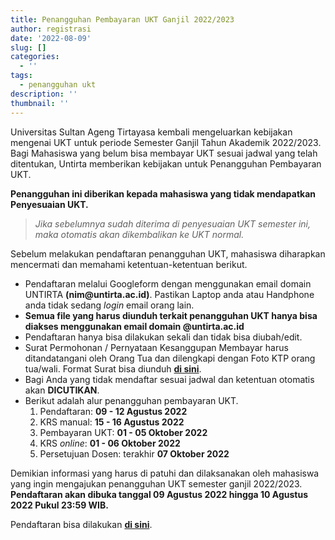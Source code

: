 ```yaml
---
title: Penangguhan Pembayaran UKT Ganjil 2022/2023
author: registrasi
date: '2022-08-09'
slug: []
categories:
  - ''
tags:
  - penangguhan ukt
description: ''
thumbnail: ''
---
```


Universitas Sultan Ageng Tirtayasa kembali mengeluarkan kebijakan mengenai UKT untuk periode Semester Ganjil Tahun Akademik 2022/2023. Bagi Mahasiswa yang belum bisa membayar UKT sesuai jadwal yang telah ditentukan, Untirta memberikan kebijakan untuk Penangguhan Pembayaran UKT.

**Penangguhan ini diberikan kepada mahasiswa yang tidak mendapatkan Penyesuaian UKT.**

> *Jika sebelumnya sudah diterima di penyesuaian UKT semester ini, maka otomatis akan dikembalikan ke UKT normal.*

Sebelum melakukan pendaftaran penangguhan UKT, mahasiswa diharapkan mencermati dan memahami ketentuan-ketentuan berikut.

-   Pendaftaran melalui Googleform dengan menggunakan email domain UNTIRTA **(nim\@untirta.ac.id)**. Pastikan Laptop anda atau Handphone anda tidak sedang *login* email orang lain.
-   **Semua file yang harus diunduh terkait penangguhan UKT hanya bisa diakses menggunakan email domain \@untirta.ac.id**
-   Pendaftaran hanya bisa dilakukan sekali dan tidak bisa diubah/edit.
-   Surat Permohonan / Pernyataan Kesanggupan Membayar harus ditandatangani oleh Orang Tua dan dilengkapi dengan Foto KTP orang tua/wali. Format Surat bisa diunduh [**di sini**](https://drive.google.com/file/d/13i8FKLXW1UClIGTlwwIc-bNzoj4f6Zi1/view?usp=sharing).
-   Bagi Anda yang tidak mendaftar sesuai jadwal dan ketentuan otomatis akan **DICUTIKAN**.
-   Berikut adalah alur penangguhan pembayaran UKT.
    1.  Pendaftaran: **09 - 12 Agustus 2022**
    2.  KRS manual: **15 - 16 Agustus 2022**
    3.  Pembayaran UKT: **01 - 05 Oktober 2022**
    4.  KRS *online*: **01 - 06 Oktober 2022**
    5.  Persetujuan Dosen: terakhir **07 Oktober 2022**

Demikian informasi yang harus di patuhi dan dilaksanakan oleh mahasiswa yang ingin mengajukan penangguhan UKT semester ganjil 2022/2023. **Pendaftaran akan dibuka tanggal 09 Agustus 2022 hingga 10 Agustus 2022 Pukul 23:59 WIB.**

Pendaftaran bisa dilakukan [**di sini**](https://docs.google.com/forms/d/e/1FAIpQLSe-sSa3Ne9kp8ZMRxShKzgs39djNr2nNB4DzhuG-GkSEgO5Yg/viewform).
